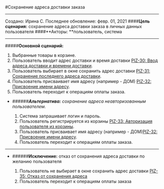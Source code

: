 #Сохранение адреса доставки заказа
___
Создано: Ирина С.
Последнее обновление: февр. 01, 2021
####**Цель сценария:** сохранение адреса доставки заказа в личных данных пользователя
####**Акторы: **пользователь, система
***
#####**Основной сценарий:**
1. Выбранные товары в корзине.
2. Пользователь вводит адрес доставки и время доставки [PIZ-30: Ввод адреса доставки и времени доставки](https://sia01984.atlassian.net/browse/PIZ-30).
3. Пользователь выбирает в окне сохранить адрес доставки [PIZ-31: Сохранение последнего адреса доставки](https://sia01984.atlassian.net/browse/PIZ-31).
4. Пользователь присваивает имя адресу (например - ДОМ) [PIZ-32: Присвоение имени адресу](https://sia01984.atlassian.net/browse/PIZ-32).
5. Пользователь переходит к операциям оплаты заказа.
 
+  ######**_Альтернатива:_** _сохранение адреса неавторизованным пользователем._

	1. Система запрашивает логин и пароль.
	2. Пользователь регистрируется из корзины [PIZ-33: Авторизация пользователя из корзины](https://sia01984.atlassian.net/browse/PIZ-33).  
	3. Пользователь присваивает имя адресу (например - ДОМ)[PIZ-32: Присвоение имени адресу](https://sia01984.atlassian.net/browse/PIZ-32).
	4. Пользователь переходит к операциям оплаты заказа.

___

+ ######**Исключение:** отказ от сохранения адреса доставки по желанию пользователя

	1. Пользователь не выбирает в окне сохранить адрес доставки [PIZ-35: Отказ от сохранения адреса](https://sia01984.atlassian.net/browse/PIZ-35)
	2. Пользователь переходит к операциям оплаты заказа
